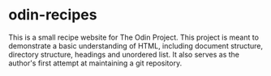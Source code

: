 # odin-recipes
This is a small recipe website for The Odin Project.  This project is meant to demonstrate a basic understanding of HTML, including document structure, directory structure, headings and unordered list.  It also serves as the author's first attempt at maintaining a git repository.  
